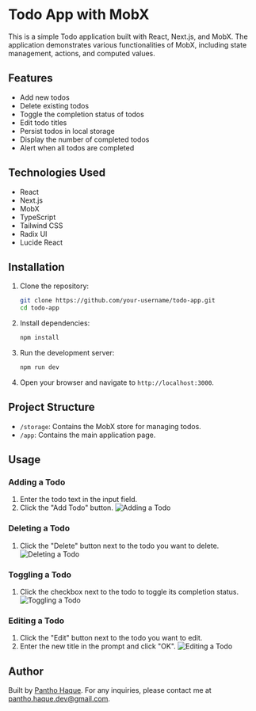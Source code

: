 # Todo App with MobX

This is a simple Todo application built with React, Next.js, and MobX. The application demonstrates various functionalities of MobX, including state management, actions, and computed values.

## Features

- Add new todos
- Delete existing todos
- Toggle the completion status of todos
- Edit todo titles
- Persist todos in local storage
- Display the number of completed todos
- Alert when all todos are completed

## Technologies Used

- React
- Next.js
- MobX
- TypeScript
- Tailwind CSS
- Radix UI
- Lucide React

## Installation

1. Clone the repository:

   ```bash
   git clone https://github.com/your-username/todo-app.git
   cd todo-app
   ```

2. Install dependencies:

   ```bash
   npm install
   ```

3. Run the development server:

   ```bash
   npm run dev
   ```

4. Open your browser and navigate to `http://localhost:3000`.

## Project Structure

- `/storage`: Contains the MobX store for managing todos.
- `/app`: Contains the main application page.

## Usage

### Adding a Todo

1. Enter the todo text in the input field.
2. Click the "Add Todo" button.
![Adding a Todo](./pictures/adding-todo.png)

### Deleting a Todo

1. Click the "Delete" button next to the todo you want to delete.
![Deleting a Todo](./pictures/deleting-todo.png)

### Toggling a Todo

1. Click the checkbox next to the todo to toggle its completion status.
![Toggling a Todo](./pictures/toggling-todo.png)

### Editing a Todo

1. Click the "Edit" button next to the todo you want to edit.
2. Enter the new title in the prompt and click "OK".
![Editing a Todo](./pictures/editing-todo.png)

## Author

Built by [Pantho Haque](https://pantho-haque.github.io/Pantho-Haque/). For any inquiries, please contact me at [pantho.haque.dev@gmail.com](mailto:pantho.haque.dev@gmail.com).


<!-- 
    ssh-keygen -t ed25519 -C "pantho.haque.dev@gmail.com"
    ssh-keygen -t rsa -b 4096 -C "pantho.haque.dev@gmail.com" 
    ls -al ~/.ssh 
    eval "$(ssh-agent -s)" 
    ssh-add ~/.ssh/id_rsa 
    sudo apt-get install xclip
    xclip -sel clip < ~/.ssh/id_rsa.pub

    ssh-add ~/.ssh/id_ed25519
    cat ~/.ssh/id_ed25519.pub
        ssh-ed25519
        AAAAC3NzaC1lZDI1NTE5AAAAIMex9kQ9vIcNpkSTWryhTRcmhBBSAOdJWVNShmrvNhic 
        pantho.haque.dev@gmail.com

    ssh -T git@github.com (check the connection , if the given fingerprint is same as mentioned https://docs.github.com/en/authentication/keeping-your-account-and-data-secure/githubs-ssh-key-fingerprints , press yes )
 -->